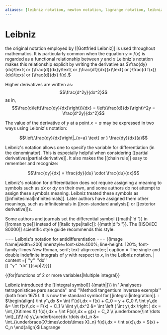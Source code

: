```yaml
---
aliases: [leibniz notation, newton notation, lagrange notation, leibniz's notation, newton's notation, lagrange's notation]
---
```

# Leibniz
the original notation employed by [[Gottfried Leibniz]] is used throughout mathematics. It is particularly common when the equation $y = f(x)$ is regarded as a functional relationship between $y$ and $x$ Leibniz's notation makes this relationship explicit by writing the derivative as $\frac{dy}{dx}\text{ or }\frac{d}{dx}y\text{ or }\frac{df}{dx}(x)\text{ or }\frac{d f(x)}{dx}\text{ or }\frac{d}{dx} f(x).$

Higher derivatives are written as:
$$\frac{d^2y}{dx^2}$$
as in,
$$\frac{d\left(\frac{dy}{dx}\right)}{dx} = \left(\frac{d}{dx}\right)^2y = \frac{d^2y}{dx^2}$$

The value of the derivative of $y$ at a point $x=a$ may be expressed in two ways using Leibniz's notation:

$$\left.\frac{dy}{dx}\right|_{x=a} \text{ or } \frac{dy}{dx}(a)$$

Leibniz's notation allows one to specify the variable for differentiation (in the denominator). This is especially helpful when considering [[partial derivatives|partial derivative]].  It also makes the [[chain rule]] easy to remember and recognize:

$$\frac{dy}{dx} = \frac{dy}{du} \cdot \frac{du}{dx}$$

Leibniz's notation for differentiation does not require assigning a meaning to symbols such as $dx$ or $dy$ on their own, and some authors do not attempt to assign these symbols meaning.  Leibniz treated these symbols as [[infinitesimal|infinitesimals]].  Later authors have assigned them other meanings, such as infinitesimals in [[non-standard analysis]] or [[exterior derivative]]s.

Some authors and journals set the differential symbol {{math|''d''}} in [[roman type]] instead of [[italic type|italic]]: {{math|d''x''}}. The [[ISO/IEC 80000]] scientific style guide recommends this style.

=== Leibniz's notation for antidifferentiation ===
{{image frame|width=200|innerstyle=font-size:400%; line-height: 120%; font-family:Times New Roman, serif; text-align:center;|
caption = The single and double indefinite integrals of <var>y</var> with respect to <var>x</var>, in the Leibniz notation. |
content =∫ ''y'' ''dx''<br>∫∫ ''y'' ''dx''{{sup|2}}}}

{{for|functions of 2 or more variables|Multiple integral}}

Leibniz introduced the [[integral symbol]] {{math|∫}} in ''Analyseos tetragonisticae pars secunda'' and ''Methodi tangentium inversae exempla'' (both from 1675).  It is now the standard symbol for [[integral|integration]].
: $\begin{align}
                                                   \int y'\,dx &= \int f'(x)\,dx = f(x) + C_0 = y + C_0 \\
                                                    \int y\,dx &= \int f(x)\,dx = F(x) + C_1 \\
                                             \iint y\,dx^2 &= \int \left ( \int y\,dx \right ) dx = \int_{X\times X} f(x)\,dx = \int F(x)\,dx = g(x) + C_2 \\
  \underbrace{\int \dots \int}_{\!\! n} y\,\underbrace{dx \dots dx}_n &= \int_{\underbrace{X\times\cdots\times X}_n} f(x)\,dx = \int s(x)\,dx = S(x) + C_n
\end{align}$
Lagrange